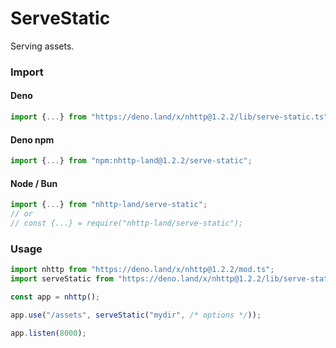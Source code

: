 # ServeStatic
Serving assets.

### Import
#### Deno
```ts
import {...} from "https://deno.land/x/nhttp@1.2.2/lib/serve-static.ts";
```
#### Deno npm
```ts
import {...} from "npm:nhttp-land@1.2.2/serve-static";
```
#### Node / Bun
```ts
import {...} from "nhttp-land/serve-static";
// or
// const {...} = require("nhttp-land/serve-static");
```

### Usage
```ts
import nhttp from "https://deno.land/x/nhttp@1.2.2/mod.ts";
import serveStatic from "https://deno.land/x/nhttp@1.2.2/lib/serve-static.ts";

const app = nhttp();

app.use("/assets", serveStatic("mydir", /* options */));

app.listen(8000);
```
